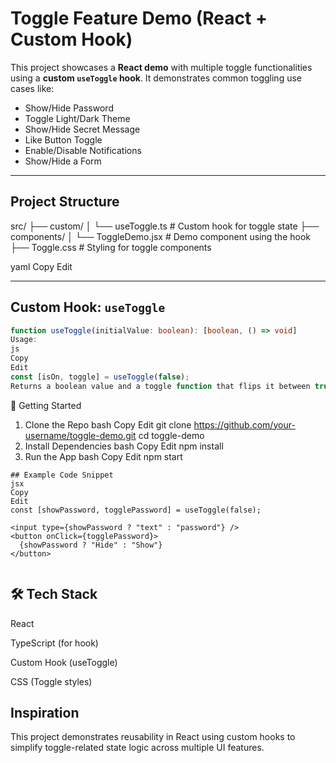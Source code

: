 #  Toggle Feature Demo (React + Custom Hook)

This project showcases a **React demo** with multiple toggle functionalities using a **custom `useToggle` hook**. It demonstrates common toggling use cases like:

-  Show/Hide Password  
-  Toggle Light/Dark Theme  
-  Show/Hide Secret Message  
-  Like Button Toggle  
-  Enable/Disable Notifications  
-  Show/Hide a Form  

---

##  Project Structure

src/
├── custom/
│ └── useToggle.ts # Custom hook for toggle state
├── components/
│ └── ToggleDemo.jsx # Demo component using the hook
├── Toggle.css # Styling for toggle components

yaml
Copy
Edit

---

##  Custom Hook: `useToggle`

```ts
function useToggle(initialValue: boolean): [boolean, () => void]
Usage:
js
Copy
Edit
const [isOn, toggle] = useToggle(false);
Returns a boolean value and a toggle function that flips it between true and false.

```
🚀 Getting Started
1. Clone the Repo
bash
Copy
Edit
git clone https://github.com/your-username/toggle-demo.git
cd toggle-demo
2. Install Dependencies
bash
Copy
Edit
npm install
3. Run the App
bash
Copy
Edit
npm start
```
## Example Code Snippet
jsx
Copy
Edit
const [showPassword, togglePassword] = useToggle(false);

<input type={showPassword ? "text" : "password"} />
<button onClick={togglePassword}>
  {showPassword ? "Hide" : "Show"}
</button>


```
##  🛠 Tech Stack
React

TypeScript (for hook)

Custom Hook (useToggle)

CSS (Toggle styles)



##  Inspiration
This project demonstrates reusability in React using custom hooks to simplify toggle-related state logic across multiple UI features.
